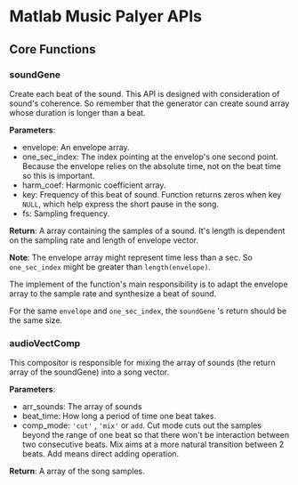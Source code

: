 # Matlab Music Palyer APIs



## Core Functions

### soundGene

Create each beat of the sound. This API is designed with consideration of sound's coherence. So remember that the generator can create sound array whose duration is longer than a beat. 

**Parameters**:

- envelope: An envelope array.
- one_sec_index: The index pointing at the envelop's one second point. Because the envelope relies on the absolute time, not on the beat time so this is important.
- harm_coef: Harmonic coefficient array.
- key: Frequency of this beat of sound. Function returns zeros when key `NULL`, which help express the short pause in the song.
- fs: Sampling frequency.



**Return**: A array containing the samples of a sound. It's length is dependent on the sampling rate and length of envelope vector.

**Note**: The envelope array might represent time less than a sec. So `one_sec_index` might be greater than `length(envelope)`.



The implement of the function's main responsibility is to adapt the envelope array to the sample rate and synthesize a beat of sound.

For the same `envelope` and `one_sec_index`, the `soundGene` 's return should be the same size.



### audioVectComp

This compositor is responsible for mixing the array of sounds (the return array of the soundGene) into a song vector.

**Parameters**:

- arr_sounds: The array of sounds
- beat_time: How long a period of time one beat takes.
- comp_mode: `'cut'` , `'mix'` or `add`. Cut mode cuts out the samples beyond the range of one beat so that there won't be interaction between two consecutive beats. Mix aims at a more natural transition between 2 beats. Add means direct adding operation.

**Return**: A array of the song samples.
